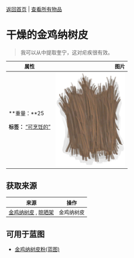 [返回首页](index.md)   |  [查看所有物品](object.md)
# 干燥的金鸡纳树皮  
> 我可以从中提取奎宁，这对疟疾很有效。  
  
  属性  |   图片   
 ----  |  ----:   
 **重量：**25<br><br>**标签：**	[“可烹饪的”](tag_Cookable.md)  |  ![](Sprite/CinchonaBarkDry.png)   
  
## 获取来源  
来源  |  操作  
----  |  ----  
[金鸡纳树皮](BarkCinchona.md) , [晾晒架](DryingRack.md)  |  金鸡纳树皮  
## 可用于蓝图  
- [金鸡纳树皮粉(蓝图)](Bp_Quinine.md)  
  
  
